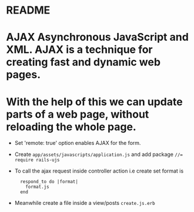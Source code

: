 # README

# AJAX Asynchronous JavaScript and XML. AJAX is a technique for creating fast and dynamic web pages.
# With the help of this we can update parts of a web page, without reloading the whole page.

* Set 'remote: true' option enables AJAX for the form.

* Create `app/assets/javascripts/application.js` and add package `//= require rails-ujs`

* To call the ajax request inside controller action i.e create set format is
  ```
    respond_to do |format|
      format.js
    end
  ```

* Meanwhile create a file inside a view/posts 
  `create.js.erb`
